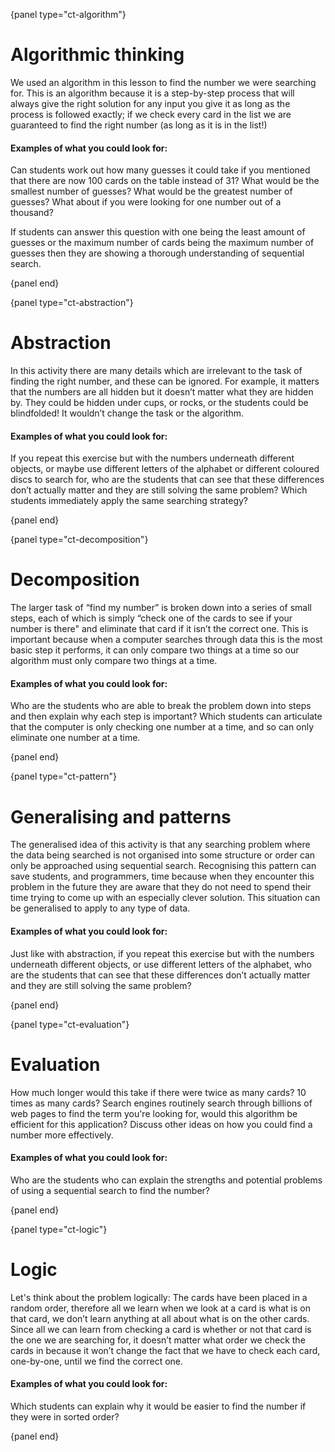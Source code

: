 {panel type="ct-algorithm"}

# Algorithmic thinking

We used an algorithm in this lesson to find the number we were searching for. This is an algorithm because it is a step-by-step process that will always give the right solution for any input you give it as long as the process is followed exactly; if we check every card in the list we are guaranteed to find the right number (as long as it is in the list!)

#### Examples of what you could look for:

Can students work out how many guesses it could take if you mentioned that there are now 100 cards on the table instead of 31? What would be the smallest number of guesses? What would be the greatest number of guesses? What about if you were looking for one number out of a thousand?

If students can answer this question with one being the least amount of guesses or the maximum number of cards being the maximum number of guesses then they are showing a thorough understanding of sequential search.

{panel end}

{panel type="ct-abstraction"}

# Abstraction

In this activity there are many details which are irrelevant to the task of finding the right number, and these can be ignored. For example, it matters that the numbers are all hidden but it doesn’t matter what they are hidden by. They could be hidden under cups, or rocks, or the students could be blindfolded! It wouldn’t change the task or the algorithm.

#### Examples of what you could look for:

If you repeat this exercise but with the numbers underneath different objects, or maybe use different letters of the alphabet or different coloured discs to search for, who are the students that can see that these differences don’t actually matter and they are still solving the same problem? Which students immediately apply the same searching strategy?

{panel end}

{panel type="ct-decomposition"}

# Decomposition

The larger task of “find my number” is broken down into a series of small steps, each of which is simply “check one of the cards to see if your number is there" and eliminate that card if it isn’t the correct one. This is important because when a computer searches through data this is the most basic step it performs, it can only compare two things at a time so our algorithm must only compare two things at a time.

#### Examples of what you could look for:

Who are the students who are able to break the problem down into steps and then explain why each step is important? Which students can articulate that the computer is only checking one number at a time, and so can only eliminate one number at a time.

{panel end}

{panel type="ct-pattern"}

# Generalising and patterns

The generalised idea of this activity is that any searching problem where the data being searched is not organised into some structure or order can only be approached using sequential search. Recognising this pattern can save students, and programmers, time because when they encounter this problem in the future they are aware that they do not need to spend their time trying to come up with an especially clever solution. This situation can be generalised to apply to any type of data.

#### Examples of what you could look for:

Just like with abstraction, if you repeat this exercise but with the numbers underneath different objects, or use different letters of the alphabet, who are the students that can see that these differences don’t actually matter and they are still solving the same problem?

{panel end}

{panel type="ct-evaluation"}

# Evaluation

How much longer would this take if there were twice as many cards? 10 times as many cards? Search engines routinely search through billions of web pages to find the term you're looking for, would this algorithm be efficient for this application? Discuss other ideas on how you could find a number more effectively.

#### Examples of what you could look for:

Who are the students who can explain the strengths and potential problems of using a sequential search to find the number?

{panel end}

{panel type="ct-logic"}

# Logic

Let's think about the problem logically: The cards have been placed in a random order, therefore all we learn when we look at a card is what is on that card, we don’t learn anything at all about what is on the other cards. Since all we can learn from checking a card is whether or not that card is the one we are searching for, it doesn’t matter what order we check the cards in because it won’t change the fact that we have to check each card, one-by-one, until we find the correct one.

#### Examples of what you could look for:

Which students can explain why it would be easier to find the number if they were in sorted order?

{panel end}